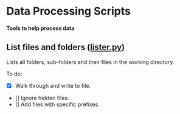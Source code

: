 # Data Processing Scripts
**Tools to help process data**

## List files and folders ([lister.py](/lister.py/))

Lists all folders, sub-folders and their files in the working directory.

To do:
- [x] Walk through and write to file.
- [] Ignore hidden files.
- [] Add files with specific prefixes.